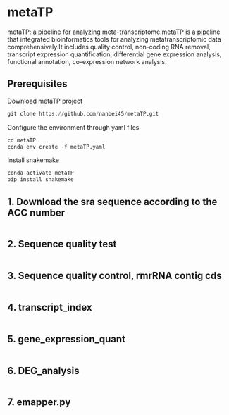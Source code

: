 # metaTP
metaTP: a pipeline for analyzing meta-transcriptome.metaTP is a pipeline that integrated bioinformatics tools for analyzing metatranscriptomic data comprehensively.It includes quality control, non-coding RNA removal, transcript expression quantification, differential gene expression analysis, functional annotation, co-expression network analysis.
## Prerequisites
Download metaTP project
```Python
git clone https://github.com/nanbei45/metaTP.git
```
Configure the environment through yaml files
```Python
cd metaTP
conda env create -f metaTP.yaml
```
Install snakemake
```Python
conda activate metaTP
pip install snakemake
```
## 1. Download the sra sequence according to the ACC number
```Python

```
## 2. Sequence quality test
```Python

```
## 3. Sequence quality control, rmrRNA contig cds
```Python

```
## 4. transcript_index
```Python

```
## 5. gene_expression_quant
```Python

```
## 6. DEG_analysis
```Python

```
## 7. emapper.py
```Python

```

